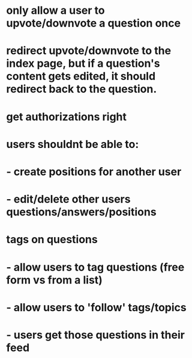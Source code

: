 
# only allow a user to upvote/downvote a question once

# redirect upvote/downvote to the index page, but if a question's content gets edited, it should redirect back to the question.

# get authorizations right
# 	users shouldnt be able to:
# 			- create positions for another user
# 			- edit/delete other users questions/answers/positions

# tags on questions
# 	- allow users to tag questions (free form vs from a list)
# 	- allow users to 'follow' tags/topics
# 			- users get those questions in their feed